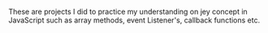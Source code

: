 These are projects I did to practice my understanding on jey concept in JavaScript such as array methods, event Listener's, callback functions etc.